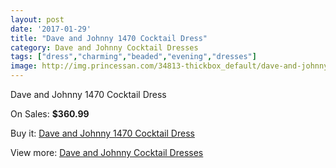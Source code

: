 ```yaml
---
layout: post
date: '2017-01-29'
title: "Dave and Johnny 1470 Cocktail Dress"
category: Dave and Johnny Cocktail Dresses
tags: ["dress","charming","beaded","evening","dresses"]
image: http://img.princessan.com/34813-thickbox_default/dave-and-johnny-1470-cocktail-dress.jpg
---
```

Dave and Johnny 1470 Cocktail Dress

On Sales: **$360.99**
<a href="https://www.princessan.com/en/16322-dave-and-johnny-1470-cocktail-dress.html"><amp-img layout="responsive" width="600" height="600" src="//img.princessan.com/34813-thickbox_default/dave-and-johnny-1470-cocktail-dress.jpg" alt="Dave and Johnny 1470 Cocktail Dress 0" /></a>
<a href="https://www.princessan.com/en/16322-dave-and-johnny-1470-cocktail-dress.html"><amp-img layout="responsive" width="600" height="600" src="//img.princessan.com/34814-thickbox_default/dave-and-johnny-1470-cocktail-dress.jpg" alt="Dave and Johnny 1470 Cocktail Dress 1" /></a>

Buy it: [Dave and Johnny 1470 Cocktail Dress](https://www.princessan.com/en/16322-dave-and-johnny-1470-cocktail-dress.html "Dave and Johnny 1470 Cocktail Dress")

View more: [Dave and Johnny Cocktail Dresses](https://www.princessan.com/en/135- "Dave and Johnny Cocktail Dresses")
